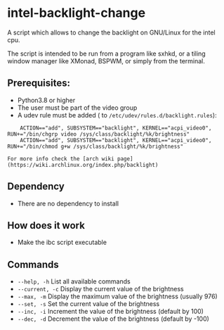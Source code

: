 # intel-backlight-change
A script which allows to change the backlight on GNU/Linux for the intel cpu.

The script is intended to be run from a program like sxhkd, or a tiling window manager like XMonad, BSPWM, or simply from the terminal.

## Prerequisites:
* Python3.8 or higher
* The user must be part of the video group
* A udev rule must be added ( to `/etc/udev/rules.d/backlight.rules`):
```
    ACTION=="add", SUBSYSTEM=="backlight", KERNEL=="acpi_video0", RUN+="/bin/chgrp video /sys/class/backlight/%k/brightness"
    ACTION=="add", SUBSYSTEM=="backlight", KERNEL=="acpi_video0", RUN+="/bin/chmod g+w /sys/class/backlight/%k/brightness"
```
    For more info check the [arch wiki page](https://wiki.archlinux.org/index.php/backlight)

## Dependency
* There are no dependency to install

## How does it work
* Make the ibc script executable

## Commands
* `--help, -h` List all available commands
* `--current, -c` Display the current value of the brightness
* `--max, -m` Display the maximum value of the brightness (usually 976)
* `--set, -s` Set the current value of the brightness
* `--inc, -i` Increment the value of the brightness (default by 100)
* `--dec, -d` Decrement the value of the brightness (default by -100)
